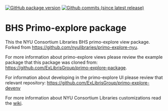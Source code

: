[![GitHub package version](https://img.shields.io/github/package-json/v/NYULibraries/primo-explore-bhs.svg)](https://github.com/NYULibraries/primo-explore-bhs/releases)
[![Github commits (since latest release)](https://img.shields.io/github/commits-since/NYULibraries/primo-explore-bhs/latest.svg)](https://github.com/NYULibraries/primo-explore-bhs/releases/latest)
# BHS Primo-explore package

This the NYU Consortium Libraries BHS primo-explore view package. Forked from https://github.com/nyulibraries/primo-explore-nyu.

For more information about primo-explore views please review the example package that this package was cloned from: https://github.com/ExLibrisGroup/primo-explore-package.

For information about developing in the primo-explore UI please review that relevant repository: https://github.com/ExLibrisGroup/primo-explore-devenv

For more information about NYU Consortium Libraries customizations read the [wiki](https://github.com/nyulibraries/primo-explore-nyu/wiki).
